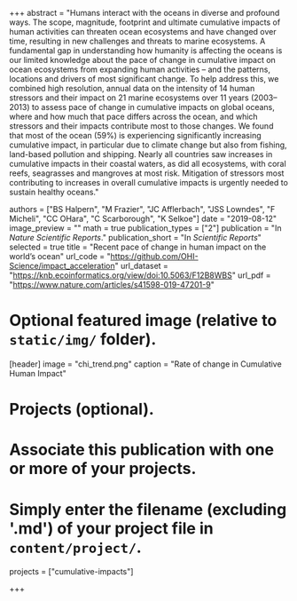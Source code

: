 +++
abstract = "Humans interact with the oceans in diverse and profound ways. The scope, magnitude, footprint and ultimate cumulative impacts of human activities can threaten ocean ecosystems and have changed over time, resulting in new challenges and threats to marine ecosystems. A fundamental gap in understanding how humanity is affecting the oceans is our limited knowledge about the pace of change in cumulative impact on ocean ecosystems from expanding human activities – and the patterns, locations and drivers of most significant change. To help address this, we combined high resolution, annual data on the intensity of 14 human stressors and their impact on 21 marine ecosystems over 11 years (2003–2013) to assess pace of change in cumulative impacts on global oceans, where and how much that pace differs across the ocean, and which stressors and their impacts contribute most to those changes. We found that most of the ocean (59%) is experiencing significantly increasing cumulative impact, in particular due to climate change but also from fishing, land-based pollution and shipping. Nearly all countries saw increases in cumulative impacts in their coastal waters, as did all ecosystems, with coral reefs, seagrasses and mangroves at most risk. Mitigation of stressors most contributing to increases in overall cumulative impacts is urgently needed to sustain healthy oceans."

authors = ["BS Halpern", "M Frazier", "JC Afflerbach", "JSS Lowndes", "F Micheli", "CC OHara", "C Scarborough", "K Selkoe"]
date = "2019-08-12"
image_preview = ""
math = true
publication_types = ["2"]
publication = "In *Nature Scientific Reports*."
publication_short = "In *Scientific Reports*"
selected = true
title = "Recent pace of change in human impact on the world’s ocean"
url_code = "https://github.com/OHI-Science/impact_acceleration"
url_dataset = "https://knb.ecoinformatics.org/view/doi:10.5063/F12B8WBS"
url_pdf = "https://www.nature.com/articles/s41598-019-47201-9"

# Optional featured image (relative to `static/img/` folder).
[header]
image = "chi_trend.png"
caption = "Rate of change in Cumulative Human Impact"

# Projects (optional).
#   Associate this publication with one or more of your projects.
#   Simply enter the filename (excluding '.md') of your project file in `content/project/`.
projects = ["cumulative-impacts"]


+++

